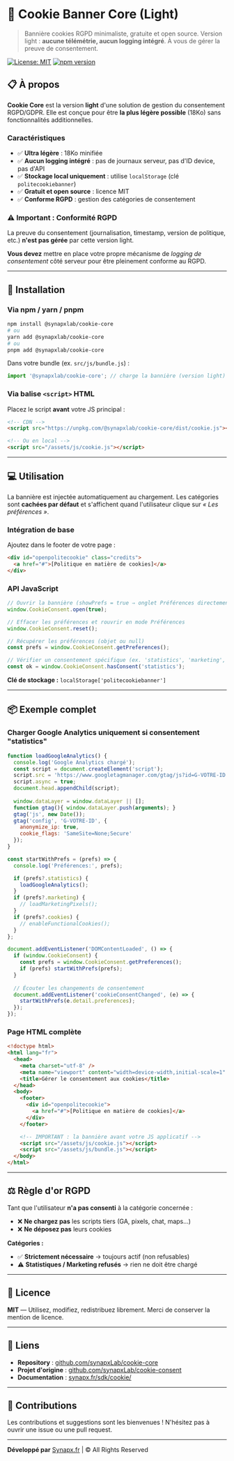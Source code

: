 # 🍪 Cookie Banner Core (Light)

> Bannière cookies RGPD minimaliste, gratuite et open source. Version light : **aucune télémétrie, aucun logging intégré**. À vous de gérer la preuve de consentement.

[![License: MIT](https://img.shields.io/badge/License-MIT-yellow.svg)](https://opensource.org/licenses/MIT)
[![npm version](https://img.shields.io/npm/v/@synapxlab/cookie-core.svg)](https://www.npmjs.com/package/@synapxlab/cookie-core)

## 📋 À propos

**Cookie Core** est la version **light** d'une solution de gestion du consentement RGPD/GDPR. Elle est conçue pour être **la plus légère possible** (18Ko) sans fonctionnalités additionnelles.

### Caractéristiques

- ✅ **Ultra légère** : 18Ko minifiée
- ✅ **Aucun logging intégré** : pas de journaux serveur, pas d'ID device, pas d'API
- ✅ **Stockage local uniquement** : utilise `localStorage` (clé `politecookiebanner`)
- ✅ **Gratuit et open source** : licence MIT
- ✅ **Conforme RGPD** : gestion des catégories de consentement

### ⚠️ Important : Conformité RGPD

La preuve du consentement (journalisation, timestamp, version de politique, etc.) **n'est pas gérée** par cette version light.

**Vous devez** mettre en place votre propre mécanisme de *logging de consentement* côté serveur pour être pleinement conforme au RGPD.

---

## 🚀 Installation

### Via npm / yarn / pnpm

```bash
npm install @synapxlab/cookie-core
# ou
yarn add @synapxlab/cookie-core
# ou
pnpm add @synapxlab/cookie-core
```

Dans votre bundle (ex. `src/js/bundle.js`) :

```javascript
import '@synapxlab/cookie-core'; // charge la bannière (version light)
```

### Via balise `<script>` HTML

Placez le script **avant** votre JS principal :

```html
<!-- CDN -->
<script src="https://unpkg.com/@synapxlab/cookie-core/dist/cookie.js"></script>

<!-- Ou en local -->
<script src="/assets/js/cookie.js"></script>
```

---

## 💻 Utilisation

La bannière est injectée automatiquement au chargement. Les catégories sont **cachées par défaut** et s'affichent quand l'utilisateur clique sur *« Les préférences »*.

### Intégration de base

Ajoutez dans le footer de votre page :

```html
<div id="openpolitecookie" class="credits">
  <a href="#">[Politique en matière de cookies]</a>
</div>
```

### API JavaScript

```javascript
// Ouvrir la bannière (showPrefs = true ⇒ onglet Préférences directement visible)
window.CookieConsent.open(true);

// Effacer les préférences et rouvrir en mode Préférences
window.CookieConsent.reset();

// Récupérer les préférences (objet ou null)
const prefs = window.CookieConsent.getPreferences();

// Vérifier un consentement spécifique (ex. 'statistics', 'marketing', 'cookies')
const ok = window.CookieConsent.hasConsent('statistics');
```

**Clé de stockage :** `localStorage['politecookiebanner']`

---

## 📦 Exemple complet

### Charger Google Analytics uniquement si consentement "statistics"

```javascript
function loadGoogleAnalytics() {
  console.log('Google Analytics chargé');
  const script = document.createElement('script');
  script.src = 'https://www.googletagmanager.com/gtag/js?id=G-VOTRE-ID';
  script.async = true;
  document.head.appendChild(script);
  
  window.dataLayer = window.dataLayer || [];
  function gtag(){ window.dataLayer.push(arguments); }
  gtag('js', new Date());
  gtag('config', 'G-VOTRE-ID', {
    anonymize_ip: true,
    cookie_flags: 'SameSite=None;Secure'
  });
}

const startWithPrefs = (prefs) => {
  console.log('Préférences:', prefs);

  if (prefs?.statistics) {
    loadGoogleAnalytics();
  }
  if (prefs?.marketing) {
    // loadMarketingPixels();
  }
  if (prefs?.cookies) {
    // enableFunctionalCookies();
  }
};

document.addEventListener('DOMContentLoaded', () => {
  if (window.CookieConsent) {
    const prefs = window.CookieConsent.getPreferences();
    if (prefs) startWithPrefs(prefs);
  }
  
  // Écouter les changements de consentement
  document.addEventListener('cookieConsentChanged', (e) => {
    startWithPrefs(e.detail.preferences);
  });
});
```

### Page HTML complète

```html
<!doctype html>
<html lang="fr">
  <head>
    <meta charset="utf-8" />
    <meta name="viewport" content="width=device-width,initial-scale=1" />
    <title>Gérer le consentement aux cookies</title>
  </head>
  <body>
    <footer>
      <div id="openpolitecookie">
        <a href="#">[Politique en matière de cookies]</a>
      </div>
    </footer>

    <!-- IMPORTANT : la bannière avant votre JS applicatif -->
    <script src="/assets/js/cookie.js"></script>
    <script src="/assets/js/bundle.js"></script>
  </body>
</html>
```

---

## ⚖️ Règle d'or RGPD

Tant que l'utilisateur **n'a pas consenti** à la catégorie concernée :

- ❌ **Ne chargez pas** les scripts tiers (GA, pixels, chat, maps…)
- ❌ **Ne déposez pas** leurs cookies

**Catégories :**
- ✅ **Strictement nécessaire** → toujours actif (non refusables)
- ⚠️ **Statistiques / Marketing refusés** → rien ne doit être chargé

---

## 📄 Licence

**MIT** — Utilisez, modifiez, redistribuez librement. Merci de conserver la mention de licence.

---

## 🔗 Liens

- **Repository** : [github.com/synapxLab/cookie-core](https://github.com/synapxLab/cookie-core)
- **Projet d'origine** : [github.com/synapxLab/cookie-consent](https://github.com/synapxLab/cookie-consent)
- **Documentation** : [synapx.fr/sdk/cookie/](https://synapx.fr/sdk/cookie/)

---

## 🤝 Contributions

Les contributions et suggestions sont les bienvenues ! N'hésitez pas à ouvrir une issue ou une pull request.

---

**Développé par** [Synapx.fr](https://lockness-informatique.fr/) | © All Rights Reserved